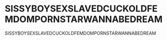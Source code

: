 # SISSYBOYSEXSLAVEDCUCKOLDFEMDOMPORNSTARWANNABEDREAM
SISSYBOYSEXSLAVEDCUCKOLDFEMDOMPORNSTARWANNABEDREAM
